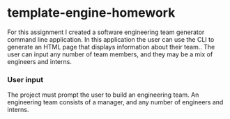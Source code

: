 # template-engine-homework
For this assignment I created a software engineering team generator command line application. In this application the user can use the CLI to generate an HTML page that displays information about their team.. The user can input any number of team members, and they may be a mix of engineers and interns. 

### User input

The project must prompt the user to build an engineering team. An engineering
team consists of a manager, and any number of engineers and interns.
